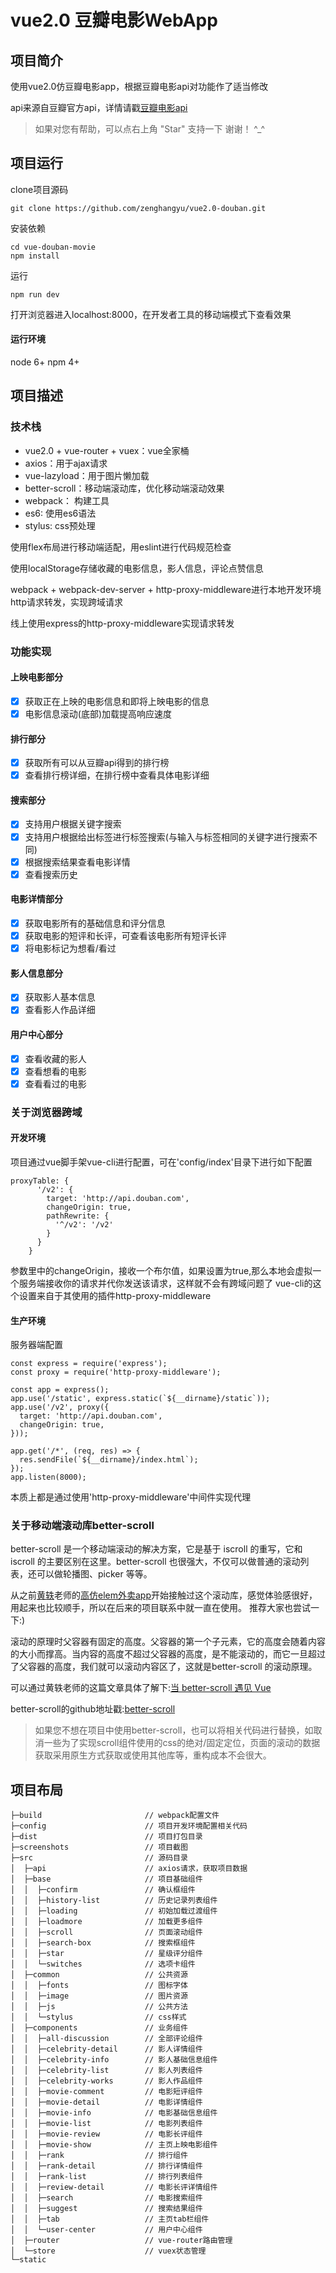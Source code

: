 # vue2.0 豆瓣电影WebApp

## 项目简介

使用vue2.0仿豆瓣电影app，根据豆瓣电影api对功能作了适当修改

api来源自豆瓣官方api，详情请戳[豆瓣电影api](https://developers.douban.com/wiki/?title=movie_v2)

>  如果对您有帮助，可以点右上角 "Star" 支持一下 谢谢！ ^_^



## 项目运行

clone项目源码
```
git clone https://github.com/zenghangyu/vue2.0-douban.git
```
安装依赖
```
cd vue-douban-movie
npm install
```
运行
```
npm run dev
```
打开浏览器进入localhost:8000，在开发者工具的移动端模式下查看效果

#### 运行环境
node 6+ npm 4+


## 项目描述
### 技术栈
- vue2.0 + vue-router + vuex：vue全家桶
- axios：用于ajax请求
- vue-lazyload：用于图片懒加载
- better-scroll：移动端滚动库，优化移动端滚动效果
- webpack： 构建工具
- es6: 使用es6语法
- stylus: css预处理

使用flex布局进行移动端适配，用eslint进行代码规范检查

使用localStorage存储收藏的电影信息，影人信息，评论点赞信息

webpack + webpack-dev-server + http-proxy-middleware进行本地开发环境http请求转发，实现跨域请求

线上使用express的http-proxy-middleware实现请求转发

### 功能实现
#### 上映电影部分
- [x] 获取正在上映的电影信息和即将上映电影的信息
- [x] 电影信息滚动(底部)加载提高响应速度
#### 排行部分
- [x] 获取所有可以从豆瓣api得到的排行榜
- [x] 查看排行榜详细，在排行榜中查看具体电影详细
#### 搜索部分
- [x] 支持用户根据关键字搜索
- [x] 支持用户根据给出标签进行标签搜索(与输入与标签相同的关键字进行搜索不同)
- [x] 根据搜索结果查看电影详情
- [x] 查看搜索历史
#### 电影详情部分
- [x] 获取电影所有的基础信息和评分信息
- [x] 获取电影的短评和长评，可查看该电影所有短评长评
- [x] 将电影标记为想看/看过
#### 影人信息部分
- [x] 获取影人基本信息
- [x] 查看影人作品详细
#### 用户中心部分
- [x] 查看收藏的影人
- [x] 查看想看的电影
- [x] 查看看过的电影

### 关于浏览器跨域
#### 开发环境
项目通过vue脚手架vue-cli进行配置，可在'config/index'目录下进行如下配置
```
proxyTable: {
      '/v2': {
        target: 'http://api.douban.com',
        changeOrigin: true,
        pathRewrite: {
          '^/v2': '/v2'
        }
      }
    }
```
参数里中的changeOrigin，接收一个布尔值，如果设置为true,那么本地会虚拟一个服务端接收你的请求并代你发送该请求，这样就不会有跨域问题了
vue-cli的这个设置来自于其使用的插件http-proxy-middleware
#### 生产环境
服务器端配置
```
const express = require('express');
const proxy = require('http-proxy-middleware');

const app = express();
app.use('/static', express.static(`${__dirname}/static`));
app.use('/v2', proxy({
  target: 'http://api.douban.com',
  changeOrigin: true,
}));

app.get('/*', (req, res) => {
  res.sendFile(`${__dirname}/index.html`);
});
app.listen(8000);
```
本质上都是通过使用'http-proxy-middleware'中间件实现代理
### 关于移动端滚动库better-scroll
better-scroll 是一个移动端滚动的解决方案，它是基于 iscroll 的重写，它和 iscroll 的主要区别在这里。better-scroll 也很强大，不仅可以做普通的滚动列表，还可以做轮播图、picker 等等。

从之前[黄轶](https://github.com/ustbhuangyi)老师的[高仿elem外卖app](https://github.com/ustbhuangyi/vue-sell)开始接触过这个滚动库，感觉体验感很好，用起来也比较顺手，所以在后来的项目联系中就一直在使用。
推荐大家也尝试一下:)

滚动的原理时父容器有固定的高度。父容器的第一个子元素，它的高度会随着内容的大小而撑高。当内容的高度不超过父容器的高度，是不能滚动的，而它一旦超过了父容器的高度，我们就可以滚动内容区了，这就是better-scroll 的滚动原理。

可以通过黄轶老师的这篇文章具体了解下:[当 better-scroll 遇见 Vue](https://juejin.im/post/59300b2e2f301e006bcdd91c)

better-scroll的github地址戳:[better-scroll](https://github.com/ustbhuangyi/better-scroll/)

> 如果您不想在项目中使用better-scroll，也可以将相关代码进行替换，如取消一些为了实现scroll组件使用的css的绝对/固定定位，页面的滚动的数据获取采用原生方式获取或使用其他库等，重构成本不会很大。
## 项目布局
```
├─build                       // webpack配置文件
├─config                      // 项目开发环境配置相关代码
├─dist                        // 项目打包目录
├─screenshots                 // 项目截图
├─src                         // 源码目录
│  ├─api                      // axios请求，获取项目数据
│  ├─base                     // 项目基础组件
│  │  ├─confirm               // 确认框组件
│  │  ├─history-list          // 历史记录列表组件
│  │  ├─loading               // 初始加载过渡组件
│  │  ├─loadmore              // 加载更多组件
│  │  ├─scroll                // 页面滚动组件
│  │  ├─search-box            // 搜索框组件
│  │  ├─star                  // 星级评分组件
│  │  └─switches              // 选项卡组件
│  ├─common                   // 公共资源
│  │  ├─fonts                 // 图标字体
│  │  ├─image                 // 图片资源
│  │  ├─js                    // 公共方法
│  │  └─stylus                // css样式
│  ├─components               // 业务组件
│  │  ├─all-discussion        // 全部评论组件
│  │  ├─celebrity-detail      // 影人详情组件
│  │  ├─celebrity-info        // 影人基础信息组件
│  │  ├─celebrity-list        // 影人列表组件
│  │  ├─celebrity-works       // 影人作品组件
│  │  ├─movie-comment         // 电影短评组件
│  │  ├─movie-detail          // 电影详情组件
│  │  ├─movie-info            // 电影基础信息组件
│  │  ├─movie-list            // 电影列表组件
│  │  ├─movie-review          // 电影长评组件
│  │  ├─movie-show            // 主页上映电影组件
│  │  ├─rank                  // 排行组件
│  │  ├─rank-detail           // 排行详情组件
│  │  ├─rank-list             // 排行列表组件
│  │  ├─review-detail         // 电影长评详情组件
│  │  ├─search                // 电影搜索组件
│  │  ├─suggest               // 搜索结果组件
│  │  ├─tab                   // 主页tab栏组件
│  │  └─user-center           // 用户中心组件
│  ├─router                   // vue-router路由管理
│  └─store                    // vuex状态管理
└─static
```
